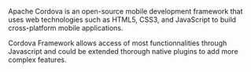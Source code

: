 Apache Cordova is an open-source mobile development framework that uses web technologies such as HTML5, CSS3, and JavaScript to build cross-platform mobile applications.

Cordova Framework allows access of most functionnalities through Javascript and could be extended thorough native plugins to add more complex features.
